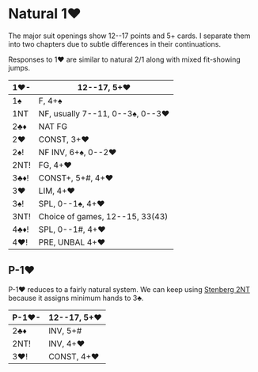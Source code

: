 # Natural 1♥

The major suit openings show 12--17 points and 5+ cards.  I separate them into
two chapters due to subtle differences in their continuations.

Responses to 1♥ are similar to natural 2/1 along with mixed fit-showing jumps.

| 1♥-  | 12--17, 5+♥ |
|------|-------------|
| 1♠   | F, 4+♠
| 1NT  | NF, usually 7--11, 0--3♠, 0--3♥
| 2♣♦  | NAT FG
| 2♥   | CONST, 3+♥
| 2♠!  | NF INV, 6+♠, 0--2♥
| 2NT! | FG, 4+♥
| 3♣♦! | CONST+, 5+#, 4+♥
| 3♥   | LIM, 4+♥
| 3♠!  | SPL, 0--1♠, 4+♥
| 3NT! | Choice of games, 12--15, 33(43)
| 4♣♦! | SPL, 0--1#, 4+♥
| 4♥!  | PRE, UNBAL 4+♥

## P-1♥

P-1♥ reduces to a fairly natural system.  We can keep using [Stenberg
2NT](1H/2NT.md) because it assigns minimum hands to 3♣.

| P-1♥- | 12--17, 5+♥ |
|-------|-------------|
| 2♣♦   | INV, 5+#
| 2NT!  | INV, 4+♥
| 3♥!   | CONST, 4+♥
